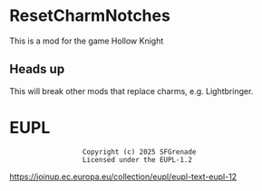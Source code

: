 # ResetCharmNotches

This is a mod for the game Hollow Knight

## Heads up

This will break other mods that replace charms, e.g. Lightbringer.

# EUPL
                      Copyright (c) 2025 SFGrenade
                      Licensed under the EUPL-1.2
https://joinup.ec.europa.eu/collection/eupl/eupl-text-eupl-12
